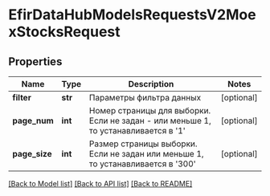 # EfirDataHubModelsRequestsV2MoexStocksRequest

## Properties
Name | Type | Description | Notes
------------ | ------------- | ------------- | -------------
**filter** | **str** | Параметры фильтра данных | [optional] 
**page_num** | **int** | Номер страницы для выборки.  Если не задан - или меньше 1, то устанавливается в &#x27;1&#x27; | [optional] 
**page_size** | **int** | Размер страницы выборки.  Если не задан или меньше 1, то устанавливается в &#x27;300&#x27; | [optional] 

[[Back to Model list]](../README.md#documentation-for-models) [[Back to API list]](../README.md#documentation-for-api-endpoints) [[Back to README]](../README.md)

